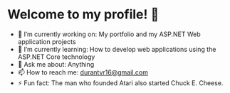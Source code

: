 # Welcome to my profile! 👋

- 🔭 I’m currently working on: My portfolio and my ASP.NET Web application projects
- 🌱 I’m currently learning: How to develop web applications using the ASP.NET Core technology
- 💬 Ask me about: Anything
- 📫 How to reach me: durantvr16@gmail.com
- ⚡ Fun fact: The man who founded Atari also started Chuck E. Cheese.
